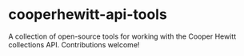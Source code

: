 # cooperhewitt-api-tools
A collection of open-source tools for working with the Cooper Hewitt collections API. Contributions welcome!
